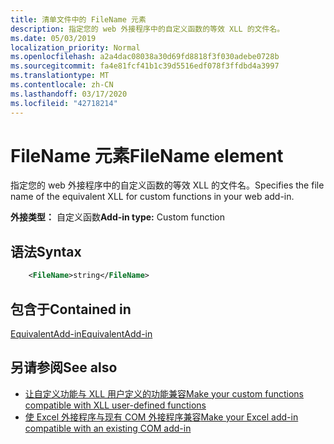 ```yaml
---
title: 清单文件中的 FileName 元素
description: 指定您的 web 外接程序中的自定义函数的等效 XLL 的文件名。
ms.date: 05/03/2019
localization_priority: Normal
ms.openlocfilehash: a2a4dac08038a30d69fd8818f3f030adebe0728b
ms.sourcegitcommit: fa4e81fcf41b1c39d5516edf078f3ffdbd4a3997
ms.translationtype: MT
ms.contentlocale: zh-CN
ms.lasthandoff: 03/17/2020
ms.locfileid: "42718214"
---
```

# <a name="filename-element"></a><span data-ttu-id="c88ee-103">FileName 元素</span><span class="sxs-lookup"><span data-stu-id="c88ee-103">FileName element</span></span>

<span data-ttu-id="c88ee-104">指定您的 web 外接程序中的自定义函数的等效 XLL 的文件名。</span><span class="sxs-lookup"><span data-stu-id="c88ee-104">Specifies the file name of the equivalent XLL for custom functions in your web add-in.</span></span>

<span data-ttu-id="c88ee-105">**外接类型：** 自定义函数</span><span class="sxs-lookup"><span data-stu-id="c88ee-105">**Add-in type:** Custom function</span></span>

## <a name="syntax"></a><span data-ttu-id="c88ee-106">语法</span><span class="sxs-lookup"><span data-stu-id="c88ee-106">Syntax</span></span>

```XML
    <FileName>string</FileName>  
```

## <a name="contained-in"></a><span data-ttu-id="c88ee-107">包含于</span><span class="sxs-lookup"><span data-stu-id="c88ee-107">Contained in</span></span>

[<span data-ttu-id="c88ee-108">EquivalentAdd-in</span><span class="sxs-lookup"><span data-stu-id="c88ee-108">EquivalentAdd-in</span></span>](equivalentaddin.md)


## <a name="see-also"></a><span data-ttu-id="c88ee-109">另请参阅</span><span class="sxs-lookup"><span data-stu-id="c88ee-109">See also</span></span>

- [<span data-ttu-id="c88ee-110">让自定义功能与 XLL 用户定义的功能兼容</span><span class="sxs-lookup"><span data-stu-id="c88ee-110">Make your custom functions compatible with XLL user-defined functions</span></span>](../../excel/make-custom-functions-compatible-with-xll-udf.md)
- [<span data-ttu-id="c88ee-111">使 Excel 外接程序与现有 COM 外接程序兼容</span><span class="sxs-lookup"><span data-stu-id="c88ee-111">Make your Excel add-in compatible with an existing COM add-in</span></span>](../../develop/make-office-add-in-compatible-with-existing-com-add-in.md)